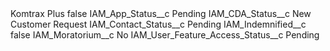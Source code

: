 <?xml version="1.0" encoding="UTF-8"?>
<CustomMetadata xmlns="http://soap.sforce.com/2006/04/metadata" xmlns:xsi="http://www.w3.org/2001/XMLSchema-instance" xmlns:xsd="http://www.w3.org/2001/XMLSchema">
    <label>Komtrax Plus</label>
    <protected>false</protected>
    <values>
        <field>IAM_App_Status__c</field>
        <value xsi:type="xsd:string">Pending</value>
    </values>
    <values>
        <field>IAM_CDA_Status__c</field>
        <value xsi:type="xsd:string">New Customer Request</value>
    </values>
    <values>
        <field>IAM_Contact_Status__c</field>
        <value xsi:type="xsd:string">Pending</value>
    </values>
    <values>
        <field>IAM_Indemnified__c</field>
        <value xsi:type="xsd:boolean">false</value>
    </values>
    <values>
        <field>IAM_Moratorium__c</field>
        <value xsi:type="xsd:string">No</value>
    </values>
    <values>
        <field>IAM_User_Feature_Access_Status__c</field>
        <value xsi:type="xsd:string">Pending</value>
    </values>
</CustomMetadata>
